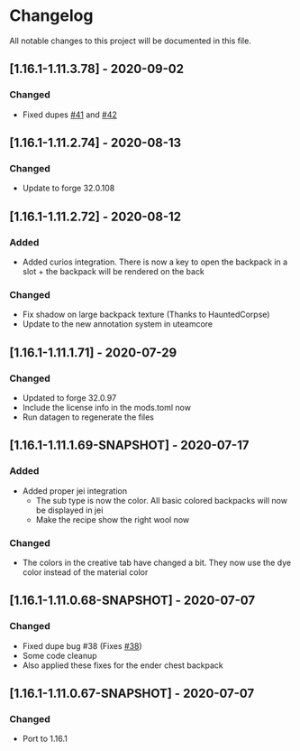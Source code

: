 # Changelog
All notable changes to this project will be documented in this file.

## [1.16.1-1.11.3.78] - 2020-09-02
### Changed
 - Fixed dupes [#41](https://github.com/MC-U-Team/Useful-Backpacks/issues/41) and [#42](https://github.com/MC-U-Team/Useful-Backpacks/issues/42)
 
## [1.16.1-1.11.2.74] - 2020-08-13
### Changed
 - Update to forge 32.0.108

## [1.16.1-1.11.2.72] - 2020-08-12
### Added
 - Added curios integration. There is now a key to open the backpack in a slot + the backpack will be rendered on the back

### Changed
 - Fix shadow on large backpack texture (Thanks to HauntedCorpse)
 - Update to the new annotation system in uteamcore

## [1.16.1-1.11.1.71] - 2020-07-29
### Changed
 - Updated to forge 32.0.97
 - Include the license info in the mods.toml now
 - Run datagen to regenerate the files

## [1.16.1-1.11.1.69-SNAPSHOT] - 2020-07-17
### Added
 - Added proper jei integration
 	- The sub type is now the color. All basic colored backpacks will now be displayed in jei
 	- Make the recipe show the right wool now

### Changed
 - The colors in the creative tab have changed a bit. They now use the dye color instead of the material color

## [1.16.1-1.11.0.68-SNAPSHOT] - 2020-07-07
### Changed
 - Fixed dupe bug #38 (Fixes [#38](https://github.com/MC-U-Team/Useful-Backpacks/issues/38))
 - Some code cleanup
 - Also applied these fixes for the ender chest backpack

## [1.16.1-1.11.0.67-SNAPSHOT] - 2020-07-07
### Changed
 - Port to 1.16.1